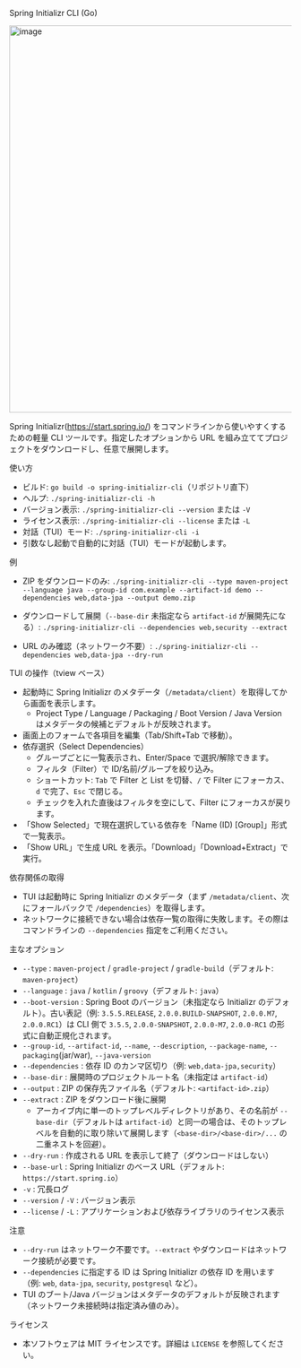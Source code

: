 Spring Initializr CLI (Go)

<img width="1886" height="691" alt="image" src="https://github.com/user-attachments/assets/67fac3b1-1960-4dea-8a42-baec1f8398f4" />

Spring Initializr(https://start.spring.io/) をコマンドラインから使いやすくするための軽量 CLI ツールです。指定したオプションから URL を組み立ててプロジェクトをダウンロードし、任意で展開します。

使い方
- ビルド: `go build -o spring-initializr-cli`（リポジトリ直下）
- ヘルプ: `./spring-initializr-cli -h`
- バージョン表示: `./spring-initializr-cli --version` または `-V`
- ライセンス表示: `./spring-initializr-cli --license` または `-L`
- 対話（TUI）モード: `./spring-initializr-cli -i`
- 引数なし起動で自動的に対話（TUI）モードが起動します。

例
- ZIP をダウンロードのみ:
  `./spring-initializr-cli --type maven-project --language java --group-id com.example --artifact-id demo --dependencies web,data-jpa --output demo.zip`

- ダウンロードして展開（`--base-dir` 未指定なら `artifact-id` が展開先になる）:
  `./spring-initializr-cli --dependencies web,security --extract`

- URL のみ確認（ネットワーク不要）:
  `./spring-initializr-cli --dependencies web,data-jpa --dry-run`

TUI の操作（tview ベース）
- 起動時に Spring Initializr のメタデータ（`/metadata/client`）を取得してから画面を表示します。
  - Project Type / Language / Packaging / Boot Version / Java Version はメタデータの候補とデフォルトが反映されます。
- 画面上のフォームで各項目を編集（Tab/Shift+Tab で移動）。
- 依存選択（Select Dependencies）
  - グループごとに一覧表示され、Enter/Space で選択/解除できます。
  - フィルタ（Filter）で ID/名前/グループを絞り込み。
  - ショートカット: `Tab` で Filter と List を切替、`/` で Filter にフォーカス、`d` で完了、`Esc` で閉じる。
  - チェックを入れた直後はフィルタを空にして、Filter にフォーカスが戻ります。
- 「Show Selected」で現在選択している依存を「Name (ID) [Group]」形式で一覧表示。
- 「Show URL」で生成 URL を表示。「Download」「Download+Extract」で実行。

依存関係の取得
- TUI は起動時に Spring Initializr のメタデータ（まず `/metadata/client`、次にフォールバックで `/dependencies`）を取得します。
- ネットワークに接続できない場合は依存一覧の取得に失敗します。その際はコマンドラインの `--dependencies` 指定をご利用ください。

主なオプション
- `--type` : `maven-project` / `gradle-project` / `gradle-build`（デフォルト: `maven-project`）
- `--language` : `java` / `kotlin` / `groovy`（デフォルト: `java`）
- `--boot-version` : Spring Boot のバージョン（未指定なら Initializr のデフォルト）。古い表記（例: `3.5.5.RELEASE`, `2.0.0.BUILD-SNAPSHOT`, `2.0.0.M7`, `2.0.0.RC1`）は CLI 側で `3.5.5`, `2.0.0-SNAPSHOT`, `2.0.0-M7`, `2.0.0-RC1` の形式に自動正規化されます。
- `--group-id`, `--artifact-id`, `--name`, `--description`, `--package-name`, `--packaging`(jar/war), `--java-version`
- `--dependencies` : 依存 ID のカンマ区切り（例: `web,data-jpa,security`）
- `--base-dir` : 展開時のプロジェクトルート名（未指定は `artifact-id`）
- `--output` : ZIP の保存先ファイル名（デフォルト: `<artifact-id>.zip`）
- `--extract` : ZIP をダウンロード後に展開
  - アーカイブ内に単一のトップレベルディレクトリがあり、その名前が `--base-dir`（デフォルトは `artifact-id`）と同一の場合は、そのトップレベルを自動的に取り除いて展開します（`<base-dir>/<base-dir>/...` の二重ネストを回避）。
- `--dry-run` : 作成される URL を表示して終了（ダウンロードはしない）
- `--base-url` : Spring Initializr のベース URL（デフォルト: `https://start.spring.io`）
- `-v` : 冗長ログ
- `--version` / `-V` : バージョン表示
- `--license` / `-L` : アプリケーションおよび依存ライブラリのライセンス表示

注意
- `--dry-run` はネットワーク不要です。`--extract` やダウンロードはネットワーク接続が必要です。
- `--dependencies` に指定する ID は Spring Initializr の依存 ID を用います（例: `web`, `data-jpa`, `security`, `postgresql` など）。
 - TUI のブート/Java バージョンはメタデータのデフォルトが反映されます（ネットワーク未接続時は指定済み値のみ）。

ライセンス
- 本ソフトウェアは MIT ライセンスです。詳細は `LICENSE` を参照してください。
